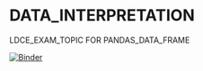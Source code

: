 # DATA_INTERPRETATION
LDCE_EXAM_TOPIC FOR PANDAS_DATA_FRAME


[![Binder](https://mybinder.org/badge_logo.svg)](https://mybinder.org/v2/gh/bobby135-star/DATA_INTERPETATION/main?labpath=DATA_TABLE.ipynb)
